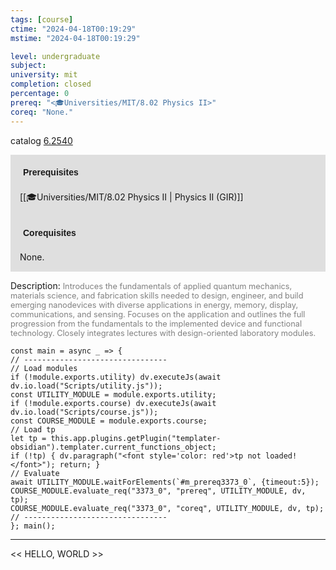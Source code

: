 ```yaml
---
tags: [course]
ctime: "2024-04-18T00:19:29"
mstime: "2024-04-18T00:19:29"

level: undergraduate
subject: 
university: mit
completion: closed
percentage: 0
prereq: "<🎓Universities/MIT/8.02 Physics II>"
coreq: "None."
---
```


catalog [6.2540](http://student.mit.edu/catalog/m6b.html#6.2540)

<span style="display: block; padding: 15px; background-color: rgb(100, 100, 100, 0.2);"><font id="m_prereq3373_0" style="display: block; font-family: Arial, sans-serif; font-weight: bold; padding: 5px">Prerequisites</font><br><span id="prereq3373_0">[[🎓Universities/MIT/8.02 Physics II | Physics II (GIR)]]</span></span>
<span style="display: block; padding: 15px; background-color: rgb(100, 100, 100, 0.2);"><font id="m_coreq3373_0" style="display: block; font-family: Arial, sans-serif; font-weight: bold; padding: 5px">Corequisites</font><br><span id="coreq3373_0">None.</span></span>

<font style="">Description:</font>
<font style="color: grey; font-size: 0.8rem;">Introduces the fundamentals of applied quantum mechanics, materials science, and fabrication skills needed to design, engineer, and build emerging nanodevices with diverse applications in energy, memory, display, communications, and sensing. Focuses on the application and outlines the full progression from the fundamentals to the implemented device and functional technology. Closely integrates lectures with design-oriented laboratory modules.</font>

```dataviewjs
const main = async _ => {
// --------------------------------
// Load modules
if (!module.exports.utility) dv.executeJs(await dv.io.load("Scripts/utility.js"));
const UTILITY_MODULE = module.exports.utility;
if (!module.exports.course) dv.executeJs(await dv.io.load("Scripts/course.js"));
const COURSE_MODULE = module.exports.course;
// Load tp
let tp = this.app.plugins.getPlugin("templater-obsidian").templater.current_functions_object;
if (!tp) { dv.paragraph("<font style='color: red'>tp not loaded!</font>"); return; }
// Evaluate
await UTILITY_MODULE.waitForElements(`#m_prereq3373_0`, {timeout:5});
COURSE_MODULE.evaluate_req("3373_0", "prereq", UTILITY_MODULE, dv, tp);
COURSE_MODULE.evaluate_req("3373_0", "coreq", UTILITY_MODULE, dv, tp);
// --------------------------------
}; main();
```

---

<< HELLO, WORLD >>
